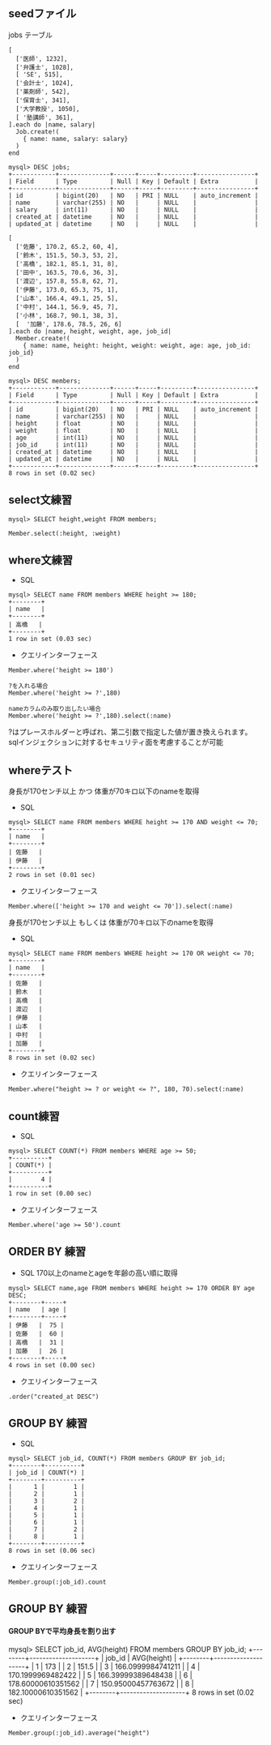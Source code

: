 ## seedファイル
jobs テーブル
```
[
  ['医師', 1232],
  ['弁護士', 1028],
  [ 'SE', 515],
  ['会計士', 1024],
  ['薬剤師', 542],
  ['保育士', 341],
  ['大学教授', 1050],
  [ '塾講師', 361],
].each do |name, salary|
  Job.create!(
    { name: name, salary: salary}
  )
end
```
```
mysql> DESC jobs;
+------------+--------------+------+-----+---------+----------------+
| Field      | Type         | Null | Key | Default | Extra          |
+------------+--------------+------+-----+---------+----------------+
| id         | bigint(20)   | NO   | PRI | NULL    | auto_increment |
| name       | varchar(255) | NO   |     | NULL    |                |
| salary     | int(11)      | NO   |     | NULL    |                |
| created_at | datetime     | NO   |     | NULL    |                |
| updated_at | datetime     | NO   |     | NULL    |                |
```

```
[
  ['佐藤', 170.2, 65.2, 60, 4],
  ['鈴木', 151.5, 50.3, 53, 2],
  ['高橋', 182.1, 85.1, 31, 8],
  ['田中', 163.5, 70.6, 36, 3],
  ['渡辺', 157.8, 55.8, 62, 7],
  ['伊藤', 173.0, 65.3, 75, 1],
  ['山本', 166.4, 49.1, 25, 5],
  ['中村', 144.1, 56.9, 45, 7],
  ['小林', 168.7, 90.1, 38, 3],
  [  '加藤', 178.6, 78.5, 26, 6]
].each do |name, height, weight, age, job_id|
  Member.create!(
    { name: name, height: height, weight: weight, age: age, job_id: job_id}
  )
end
```

```
mysql> DESC members;
+------------+--------------+------+-----+---------+----------------+
| Field      | Type         | Null | Key | Default | Extra          |
+------------+--------------+------+-----+---------+----------------+
| id         | bigint(20)   | NO   | PRI | NULL    | auto_increment |
| name       | varchar(255) | NO   |     | NULL    |                |
| height     | float        | NO   |     | NULL    |                |
| weight     | float        | NO   |     | NULL    |                |
| age        | int(11)      | NO   |     | NULL    |                |
| job_id     | int(11)      | NO   |     | NULL    |                |
| created_at | datetime     | NO   |     | NULL    |                |
| updated_at | datetime     | NO   |     | NULL    |                |
+------------+--------------+------+-----+---------+----------------+
8 rows in set (0.02 sec)
```
## select文練習

```
mysql> SELECT height,weight FROM members;
```

```
Member.select(:height, :weight)
```



## where文練習
- SQL
```
mysql> SELECT name FROM members WHERE height >= 180;
+--------+
| name   |
+--------+
| 高橋   |
+--------+
1 row in set (0.03 sec)
```
- クエリインターフェース

```
Member.where('height >= 180')

?を入れる場合
Member.where('height >= ?',180)

nameカラムのみ取り出したい場合
Member.where('height >= ?',180).select(:name)
```
?はプレースホルダーと呼ばれ、第二引数で指定した値が置き換えられます。
sqlインジェクションに対するセキュリティ面を考慮することが可能

 ## whereテスト
身長が170センチ以上 かつ 体重が70キロ以下のnameを取得

- SQL
```
mysql> SELECT name FROM members WHERE height >= 170 AND weight <= 70;
+--------+
| name   |
+--------+
| 佐藤   |
| 伊藤   |
+--------+
2 rows in set (0.01 sec)
```

- クエリインターフェース
```
Member.where(['height >= 170 and weight <= 70']).select(:name)
```

身長が170センチ以上 もしくは 体重が70キロ以下のnameを取得
- SQL
```
mysql> SELECT name FROM members WHERE height >= 170 OR weight <= 70;
+--------+
| name   |
+--------+
| 佐藤   |
| 鈴木   |
| 高橋   |
| 渡辺   |
| 伊藤   |
| 山本   |
| 中村   |
| 加藤   |
+--------+
8 rows in set (0.02 sec)
```

- クエリインターフェース
```
Member.where("height >= ? or weight <= ?", 180, 70).select(:name)
```
## count練習
- SQL
```
mysql> SELECT COUNT(*) FROM members WHERE age >= 50;
+----------+
| COUNT(*) |
+----------+
|        4 |
+----------+
1 row in set (0.00 sec)
```
- クエリインターフェース
```
Member.where('age >= 50').count
```

## ORDER BY 練習
- SQL
170以上のnameとageを年齢の高い順に取得
```
mysql> SELECT name,age FROM members WHERE height >= 170 ORDER BY age DESC;
+--------+-----+
| name   | age |
+--------+-----+
| 伊藤   |  75 |
| 佐藤   |  60 |
| 高橋   |  31 |
| 加藤   |  26 |
+--------+-----+
4 rows in set (0.00 sec)
```

- クエリインターフェース
```
.order("created_at DESC")
```

## GROUP BY 練習
- SQL
```
mysql> SELECT job_id, COUNT(*) FROM members GROUP BY job_id;
+--------+----------+
| job_id | COUNT(*) |
+--------+----------+
|      1 |        1 |
|      2 |        1 |
|      3 |        2 |
|      4 |        1 |
|      5 |        1 |
|      6 |        1 |
|      7 |        2 |
|      8 |        1 |
+--------+----------+
8 rows in set (0.06 sec)
```


- クエリインターフェース
 ```
 Member.group(:job_id).count
 ```
## GROUP BY 練習
#### GROUP BYで平均身長を割り出す
mysql> SELECT job_id, AVG(height) FROM members GROUP BY job_id;
+--------+--------------------+
| job_id | AVG(height)        |
+--------+--------------------+
|      1 |                173 |
|      2 |              151.5 |
|      3 |  166.0999984741211 |
|      4 |  170.1999969482422 |
|      5 | 166.39999389648438 |
|      6 | 178.60000610351562 |
|      7 | 150.95000457763672 |
|      8 | 182.10000610351562 |
+--------+--------------------+
8 rows in set (0.02 sec)

- クエリインターフェース
 ```
 Member.group(:job_id).average("height")
 ```




